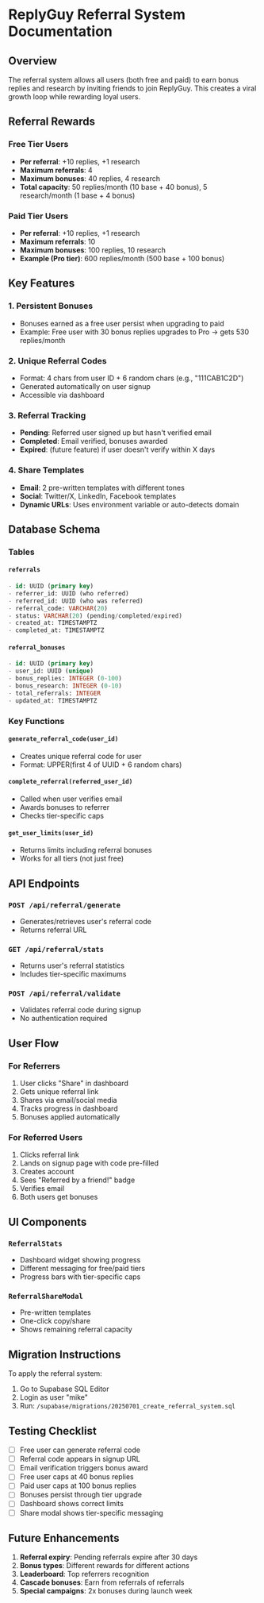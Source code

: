 # ReplyGuy Referral System Documentation

## Overview

The referral system allows all users (both free and paid) to earn bonus replies and research by inviting friends to join ReplyGuy. This creates a viral growth loop while rewarding loyal users.

## Referral Rewards

### Free Tier Users
- **Per referral**: +10 replies, +1 research
- **Maximum referrals**: 4
- **Maximum bonuses**: 40 replies, 4 research
- **Total capacity**: 50 replies/month (10 base + 40 bonus), 5 research/month (1 base + 4 bonus)

### Paid Tier Users
- **Per referral**: +10 replies, +1 research  
- **Maximum referrals**: 10
- **Maximum bonuses**: 100 replies, 10 research
- **Example (Pro tier)**: 600 replies/month (500 base + 100 bonus)

## Key Features

### 1. Persistent Bonuses
- Bonuses earned as a free user persist when upgrading to paid
- Example: Free user with 30 bonus replies upgrades to Pro → gets 530 replies/month

### 2. Unique Referral Codes
- Format: 4 chars from user ID + 6 random chars (e.g., "111CAB1C2D")
- Generated automatically on user signup
- Accessible via dashboard

### 3. Referral Tracking
- **Pending**: Referred user signed up but hasn't verified email
- **Completed**: Email verified, bonuses awarded
- **Expired**: (future feature) if user doesn't verify within X days

### 4. Share Templates
- **Email**: 2 pre-written templates with different tones
- **Social**: Twitter/X, LinkedIn, Facebook templates
- **Dynamic URLs**: Uses environment variable or auto-detects domain

## Database Schema

### Tables

#### `referrals`
```sql
- id: UUID (primary key)
- referrer_id: UUID (who referred)
- referred_id: UUID (who was referred)
- referral_code: VARCHAR(20)
- status: VARCHAR(20) (pending/completed/expired)
- created_at: TIMESTAMPTZ
- completed_at: TIMESTAMPTZ
```

#### `referral_bonuses`
```sql
- id: UUID (primary key)
- user_id: UUID (unique)
- bonus_replies: INTEGER (0-100)
- bonus_research: INTEGER (0-10)
- total_referrals: INTEGER
- updated_at: TIMESTAMPTZ
```

### Key Functions

#### `generate_referral_code(user_id)`
- Creates unique referral code for user
- Format: UPPER(first 4 of UUID + 6 random chars)

#### `complete_referral(referred_user_id)`
- Called when user verifies email
- Awards bonuses to referrer
- Checks tier-specific caps

#### `get_user_limits(user_id)`
- Returns limits including referral bonuses
- Works for all tiers (not just free)

## API Endpoints

### `POST /api/referral/generate`
- Generates/retrieves user's referral code
- Returns referral URL

### `GET /api/referral/stats`
- Returns user's referral statistics
- Includes tier-specific maximums

### `POST /api/referral/validate`
- Validates referral code during signup
- No authentication required

## User Flow

### For Referrers
1. User clicks "Share" in dashboard
2. Gets unique referral link
3. Shares via email/social media
4. Tracks progress in dashboard
5. Bonuses applied automatically

### For Referred Users
1. Clicks referral link
2. Lands on signup page with code pre-filled
3. Creates account
4. Sees "Referred by a friend!" badge
5. Verifies email
6. Both users get bonuses

## UI Components

### `ReferralStats`
- Dashboard widget showing progress
- Different messaging for free/paid tiers
- Progress bars with tier-specific caps

### `ReferralShareModal`
- Pre-written templates
- One-click copy/share
- Shows remaining referral capacity

## Migration Instructions

To apply the referral system:

1. Go to Supabase SQL Editor
2. Login as user "mike"
3. Run: `/supabase/migrations/20250701_create_referral_system.sql`

## Testing Checklist

- [ ] Free user can generate referral code
- [ ] Referral code appears in signup URL
- [ ] Email verification triggers bonus award
- [ ] Free user caps at 40 bonus replies
- [ ] Paid user caps at 100 bonus replies
- [ ] Bonuses persist through tier upgrade
- [ ] Dashboard shows correct limits
- [ ] Share modal shows tier-specific messaging

## Future Enhancements

1. **Referral expiry**: Pending referrals expire after 30 days
2. **Bonus types**: Different rewards for different actions
3. **Leaderboard**: Top referrers recognition
4. **Cascade bonuses**: Earn from referrals of referrals
5. **Special campaigns**: 2x bonuses during launch week